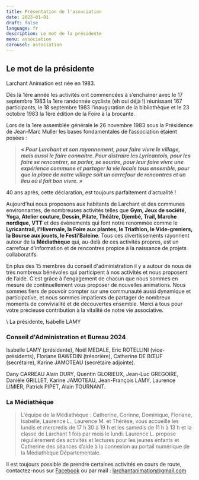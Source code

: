 ```yaml
---
title: Présentation de l'association
date: 2023-01-01
draft: false
language: fr
description: Le mot de la présidente
menu: association
carousel: association
---
```

## Le mot de la présidente

Larchant Animation est née en 1983.

Dès la 1ère année les activités ont commencées à s’enchainer avec le 17 septembre 1983 la 1ère randonnée cycliste (eh oui déjà !) réunissant 167 participants, le 18 septembre 1983 l’inauguration de la bibliothèque et le 23 octobre 1983 la 1ère édition de la Foire à la brocante.

Lors de la 1ere assemblée générale le 26 novembre 1983 sous la Présidence de Jean-Marc Muller les bases fondamentales de l’association étaient posées : 

> ***« Pour Larchant et son rayonnement, pour faire vivre le village, mais aussi le faire connaitre. Pour distraire les Lyricantois, pour les faire se rencontrer, se parler, se sourire, pour leur faire vivre une expérience commune et partager la vie locale tous ensemble, pour que la place de notre village soit un carrefour de rencontres et un lieu où il fait bon vivre. »***

40 ans après, cette déclaration, est toujours parfaitement d’actualité !

Aujourd’hui nous proposons aux habitants de Larchant et des communes environnantes, de nombreuses activités telles que **Gym, Jeux de société, Yoga, Atelier couture, Dessin, Pilate, Théâtre, Djembé, Trail, Marche nordique, VTT** et des évènements qui font notre renommée comme le **Lyricantrail, l’Hivernale, la Foire aux plantes, le Triathlon, le Vide-greniers, la Bourse aux jouets, le Festi’Baleine**. Tous ces divertissements rayonnent autour de la **Médiathèque** qui, au-delà de ces activités propres, est un carrefour d’information et de rencontres propice à la naissance de projets collaboratifs.

En plus des 15 membres du conseil d'administration il y a autour de nous de très nombreux bénévoles qui participent à nos activités et nous proposent de l’aide. C'est grâce à l'engagement de chacun que nous sommes en mesure de continuellement vous proposer de nouvelles animations. Nous sommes fiers de pouvoir compter sur une communauté aussi dynamique et participative, et nous sommes impatients de partager de nombreux moments de convivialité et de découvertes ensemble. Merci à tous pour votre précieuse contribution à la vitalité de notre vie associative.

\    La présidente, Isabelle LAMY

### Conseil d'Administration et Bureau 2024

Isabelle LAMY (présidente), Noël MEDALE, Eric ROTELLINI (vice-présidents), Floriane BAWEDIN (trésorière), Catherine DE BŒUF (secrétaire), Karine JAMOTEAU (secrétaire adjointe).

Dany CARREAU Alain DURY, Quentin GLORIEUX, Jean-Luc GREGOIRE, Danièle GRILLET, Karine JAMOTEAU, Jean-François LAMY, Laurence LIMIER, Patrick PIPET, Alain TOURNANT.

### **La Médiathèque**

> L'équipe de la Médiathèque : Catherine, Corinne, Dominique, Floriane, Isabelle, Laurence L., Laurence M. et Thérèse, vous accueille les lundis et mercredis de 17 h 30 à 19 h et les samedis de 11 h à 13 h et la classe de Larchant 1 fois par mois le lundi. Laurence L. propose régulièrement des activités et lectures pour les jeunes enfants et Catherine des séances d’aide à la connexion au portail numérique de la Médiathèque Départementale.

Il est toujours possible de prendre certaines activités en cours de route, contactez-nous sur [Facebook](https://www.facebook.com/larchant.animation) ou par mail : larchantanimation@gmail.com
